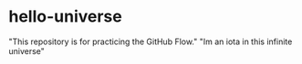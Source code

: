 # hello-universe
"This repository is for practicing the GitHub Flow."
"Im an iota in this infinite universe"
